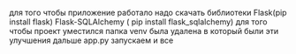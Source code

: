 для того чтобы приложение работало надо скачать библиотеки 
Flask(pip install flask)
Flask-SQLAlchemy ( pip install flask_sqlalchemy)
для того чтобы проект уместился папка venv была удалена в который были эти улучшения
дальше app.py запускаем и все 